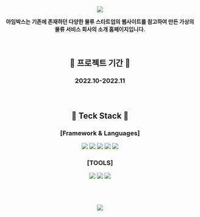 <div align=center>

<img src="https://capsule-render.vercel.app/api?type=waving&customColorList=0&height=200&section=header&text=IMBox&fontSize=70" />



**아임박스는 기존에 존재하던 다양한 물류 스타트업의 웹사이트를 참고하여 만든 가상의 물류 서비스 회사의 소개 홈페이지입니다.**</br></br></br>



 ## :calendar: 프로젝트 기간 :calendar:
### 2022.10-2022.11 </br></br></br>
## :memo: Teck Stack :memo: 
### [Framework & Languages]
<img src="https://img.shields.io/badge/React-61DAFB?style=flat-square&logo=React&logoColor=white"/>
<img src="https://img.shields.io/badge/React Router-CA4245?style=flat-square&logo=React Router&logoColor=white"/>
<img src="https://img.shields.io/badge/HTML5-E34F26?style=flat-square&logo=HTML5&logoColor=white"/>
<img src="https://img.shields.io/badge/Javascript-F7DF1E?style=flat-square&logo=Javascript&logoColor=white"/>
<img src="https://img.shields.io/badge/CSS3-1572B6?style=flat-square&logo=CSS3&logoColor=white"/></br>

### [TOOLS]
<img src="https://img.shields.io/badge/Visual Studio Code-007ACC?style=flat-square&logo=Visual Studio Code&logoColor=white"/>
<img src="https://img.shields.io/badge/GitHub-181717?style=flat-square&logo=GitHub&logoColor=white"/>
<img src="https://img.shields.io/badge/Figma-F24E1E?style=flat-square&logo=Figma&logoColor=white"/></br></br></br></br>


<img src="https://github-readme-stats.vercel.app/api/top-langs/?username=JaeminKim-Irene&layout=compact"><br><br>

</div>
